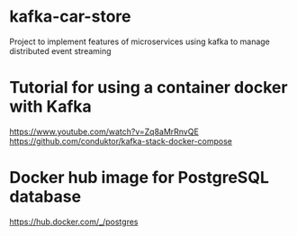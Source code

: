 # kafka-car-store
Project to implement features of microservices using kafka to manage distributed event streaming

# Tutorial for using a container docker with Kafka
https://www.youtube.com/watch?v=Zq8aMrRnvQE
https://github.com/conduktor/kafka-stack-docker-compose

# Docker hub image for PostgreSQL database
https://hub.docker.com/_/postgres
